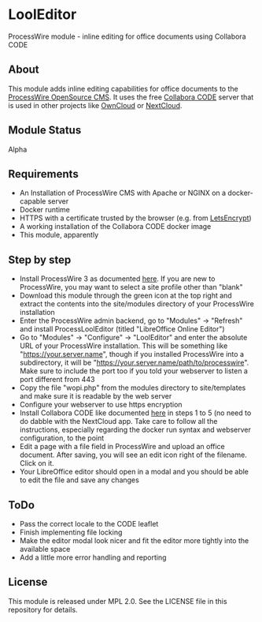 # LoolEditor
ProcessWire module - inline editing for office documents using Collabora CODE

## About
This module adds inline editing capabilities for office documents to the [ProcessWire OpenSource CMS](https://processwire.com). It uses the free [Collabora CODE](https://www.collaboraoffice.com/code/) server that is used in other projects like [OwnCloud](https://owncloud.org/) or [NextCloud](https://www.nextcloud.com/).

## Module Status
Alpha

## Requirements
- An Installation of ProcessWire CMS with Apache or NGINX on a docker-capable server
- Docker runtime
- HTTPS with a certificate trusted by the browser (e.g. from [LetsEncrypt](https://letsencrypt.org/))
- A working installation of the Collabora CODE docker image
- This module, apparently

## Step by step
- Install ProcessWire 3 as documented [here](https://processwire.com/docs/install/new/). If you are new to ProcessWire, you may want to select a site profile other than "blank"
- Download this module through the green icon at the top right and extract the contents into the site/modules directory of your ProcessWire installation
- Enter the ProcessWire admin backend, go to "Modules" -> "Refresh" and install ProcessLoolEditor (titled "LibreOffice Online Editor")
- Go to "Modules" -> "Configure" -> "LoolEditor" and enter the absolute URL of your ProcessWire installation. This will be something like "https://your.server.name", though if you installed ProcessWire into a subdirectory, it will be "https://your.server.name/path/to/processwire". Make sure to include the port too if you told your webserver to listen a port different from 443
- Copy the file "wopi.php" from the modules directory to site/templates and make sure it is readable by the web server
- Configure your webserver to use https encryption
- Install Collabora CODE like documented [here](https://www.collaboraoffice.com/code/) in steps 1 to 5 (no need to do dabble with the NextCloud app. Take care to follow all the instructions, especially regarding the docker run syntax and webserver configuration, to the point
- Edit a page with a file field in ProcessWire and upload an office document. After saving, you will see an edit icon right of the filename. Click on it.
- Your LibreOffice editor should open in a modal and you should be able to edit the file and save any changes

## ToDo
- Pass the correct locale to the CODE leaflet
- Finish implementing file locking
- Make the editor modal look nicer and fit the editor more tightly into the available space
- Add a little more error handling and reporting

## License
This module is released under MPL 2.0. See the LICENSE file in this repository for details.

